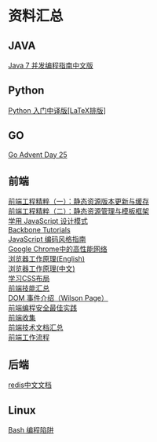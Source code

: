 资料汇总
========

## JAVA  
[Java 7 并发编程指南中文版](http://ifeve.com/java-7-concurrency-cookbook/)

## Python
[Python 入门中译版[LaTeX排版]](http://www.latexstudio.net/python-tutorial-zh-cn-latex-typesetting/)  

## GO
[Go Advent Day 25](http://blog.gopheracademy.com/index)  

## 前端  
[前端工程精粹（一）：静态资源版本更新与缓存](http://www.infoq.com/cn/articles/front-end-engineering-and-performance-optimization-part1)  
[前端工程精粹（二）：静态资源管理与模板框架](http://www.infoq.com/cn/articles/front-end-engineering-and-performance-optimization-part2)  
[学用 JavaScript 设计模式](http://www.oschina.net/translate/learning-javascript-design-patterns)  
[Backbone Tutorials](http://backbonetutorials.com/)  
[JavaScript 编码风格指南](https://github.com/airbnb/javascript)  
[Google Chrome中的高性能网络](http://tech.uc.cn/?p=2092)  
[浏览器工作原理(English)](http://taligarsiel.com/Projects/howbrowserswork1.htm)  
[浏览器工作原理(中文)](http://www.html5rocks.com/zh/tutorials/internals/howbrowserswork/)  
[学习CSS布局](http://zh.learnlayout.com/)  
[前端技能汇总](https://github.com/JacksonTian/fks)  
[DOM 事件介绍（Wilson Page）](http://coding.smashingmagazine.com/2013/11/12/an-introduction-to-dom-events/)  
[前端编程安全最佳实践 ](http://net.tutsplus.com/tutorials/client-side-security-best-practices/)  
[前端收集](https://github.com/foru17/front-end-collect)  
[前端技术文档汇总](http://devdocs.io/)  
[前端工作流程](http://willkan.github.io/blog/html/Workflow/)  



## 后端
[redis中文文档](http://www.redisdoc.com/en/latest/index.html)

## Linux
[Bash 编程陷阱](http://bash.cumulonim.biz/BashPitfalls.html)  

